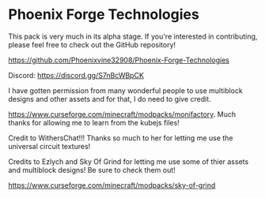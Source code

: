 # Phoenix Forge Technologies
This pack is very much in its alpha stage. If you're interested in contributing, please feel free to check out the GitHub repository!

https://github.com/Phoenixvine32908/Phoenix-Forge-Technologies

Discord: https://discord.gg/S7nBcWBpCK

I have gotten permission from many wonderful people to use multiblock designs and other assets and for that, I do need to give credit.

https://www.curseforge.com/minecraft/modpacks/monifactory. Much thanks for allowing me to learn from the kubejs files!

Credit to WithersChat!!! Thanks so much to her for letting me use the universal circuit textures!

Credits to Ezlych and Sky Of Grind for letting me use some of thier assets and multiblock designs! Be sure to check them out!

https://www.curseforge.com/minecraft/modpacks/sky-of-grind

